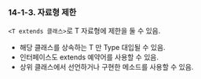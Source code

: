 ### 14-1-3. 자료형 제한

`<T extends 클래스>`로 T 자료형에 제한을 둘 수 있음.

- 해당 클래스를 상속하는 T 만 Type 대입될 수 있음.
- 인터페이스도 extends 예약어를 사용할 수 있음.
- 상위 클래스에서 선언하거나 구현한 메소드를 사용할 수 있음.